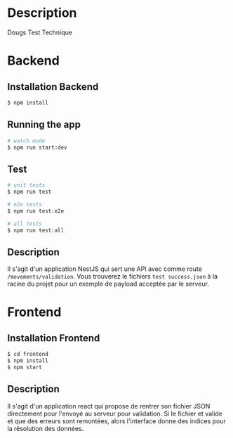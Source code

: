 # Description

Dougs Test Technique

# Backend

## Installation Backend

```bash
$ npm install
```

## Running the app

```bash
# watch mode
$ npm run start:dev
```

## Test

```bash
# unit tests
$ npm run test

# e2e tests
$ npm run test:e2e

# all tests
$ npm run test:all
```

## Description

Il s'agit d'un application NestJS qui sert une API avec comme route `/movements/validation`. Vous trouverez le fichiers `test success.json` à la racine du projet pour un exemple de payload acceptée par le serveur.

# Frontend

## Installation Frontend

```bash
$ cd frontend
$ npm install
$ npm start
```

## Description

Il s'agit d'un application react qui propose de rentrer son fichier JSON directement pour l'envoyé au serveur pour validation. Si le fichier et valide et que des erreurs sont remontées, alors l'interface donne des indices pour la résolution des données.
